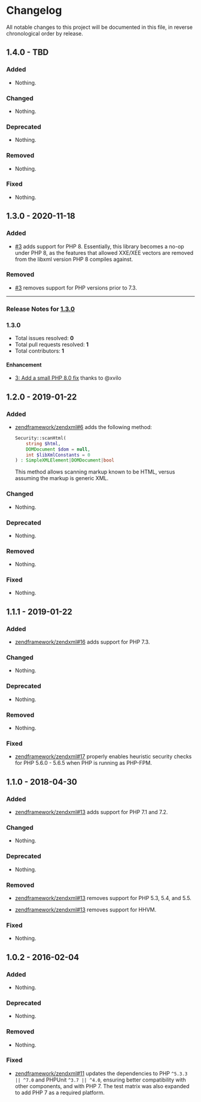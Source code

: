 # Changelog

All notable changes to this project will be documented in this file, in reverse chronological order by release.

## 1.4.0 - TBD

### Added

- Nothing.

### Changed

- Nothing.

### Deprecated

- Nothing.

### Removed

- Nothing.

### Fixed

- Nothing.

## 1.3.0 - 2020-11-18

### Added

- [#3](https://github.com/laminas/laminas-xml/pull/3) adds support for PHP 8. Essentially, this library becomes a no-op under PHP 8, as the features that allowed XXE/XEE vectors are removed from the libxml version PHP 8 compiles against.

### Removed

- [#3](https://github.com/laminas/laminas-xml/pull/3) removes support for PHP versions prior to 7.3.


-----

### Release Notes for [1.3.0](https://github.com/laminas/laminas-xml/milestone/1)



### 1.3.0

- Total issues resolved: **0**
- Total pull requests resolved: **1**
- Total contributors: **1**

#### Enhancement

 - [3: Add a small PHP 8.0 fix](https://github.com/laminas/laminas-xml/pull/3) thanks to @xvilo

## 1.2.0 - 2019-01-22

### Added

- [zendframework/zendxml#6](https://github.com/zendframework/zendxml/pull/6) adds the following method:
 
  ```php
  Security::scanHtml(
      string $html,
      DOMDocument $dom = null,
      int $libXmlConstants = 0
  ) : SimpleXMLElement|DOMDocument|bool
  ```
  
  This method allows scanning markup known to be HTML, versus assuming the
  markup is generic XML.

### Changed

- Nothing.

### Deprecated

- Nothing.

### Removed

- Nothing.

### Fixed

- Nothing.

## 1.1.1 - 2019-01-22

### Added

- [zendframework/zendxml#16](https://github.com/zendframework/ZendXml/pull/16) adds support for PHP 7.3.

### Changed

- Nothing.

### Deprecated

- Nothing.

### Removed

- Nothing.

### Fixed

- [zendframework/zendxml#17](https://github.com/zendframework/ZendXml/pull/17) properly enables heuristic security checks for PHP 5.6.0 - 5.6.5 when PHP
  is running as PHP-FPM.

## 1.1.0 - 2018-04-30

### Added

- [zendframework/zendxml#13](https://github.com/zendframework/ZendXml/pull/13) adds support for PHP 7.1 and 7.2.

### Changed

- Nothing.

### Deprecated

- Nothing.

### Removed

- [zendframework/zendxml#13](https://github.com/zendframework/ZendXml/pull/13) removes support for PHP 5.3, 5.4, and 5.5.

- [zendframework/zendxml#13](https://github.com/zendframework/ZendXml/pull/13) removes support for HHVM.

### Fixed

- Nothing.

## 1.0.2 - 2016-02-04

### Added

- Nothing.

### Deprecated

- Nothing.

### Removed

- Nothing.

### Fixed

- [zendframework/zendxml#11](https://github.com/zendframework/ZendXml/pull/11) updates the
  dependencies to PHP `^5.3.3 || ^7.0` and PHPUnit `^3.7 || ^4.0`, ensuring
  better compatibility with other components, and with PHP 7. The test matrix
  was also expanded to add PHP 7 as a required platform.
